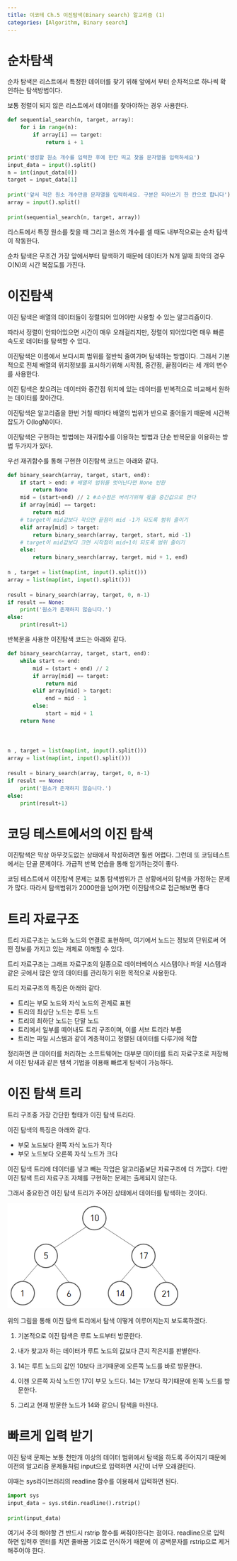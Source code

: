 ```yaml
---
title: 이코테 Ch.5 이진탐색(Binary search) 알고리즘 (1)
categories: [Algorithm, Binary search]
---
```


# 순차탐색

순차 탐색은 리스트에서 특정한 데이터를 찾기 위해 앞에서 부터 순차적으로 하나씩 확인하는 탐색방법이다.

보통 정렬이 되지 않은 리스트에서 데이터를 찾아야하는 경우 사용한다.

```python
def sequential_search(n, target, array):
	for i in range(n):
		if array[i] == target:
			return i + 1

print('생성할 원소 개수를 입력한 후에 한칸 띄고 찾을 문자열을 입력하세요')
input_data = input().split()
n = int(input_data[0])
target = input_data[1]

print('앞서 적은 원소 개수만큼 문자열을 입력하세요. 구분은 띄어쓰기 한 칸으로 합니다')
array = input().split()

print(sequential_search(n, target, array))
```

리스트에서 특정 원소를 찾을 때 그리고 원소의 개수를 셀 때도 내부적으로는 순차 탐색이 작동한다.

순차 탐색은 무조건 가장 앞에서부터 탐색하기 때문에 데이터가 N개 일때 최악의 경우 O(N)의 시간 복잡도를 가진다.

# 이진탐색

이진 탐색은 배열의 데이터들이 정렬되어 있어야만 사용할 수 있는 알고리즘이다.

따라서 정렬이 안되어있으면 시간이 매우 오래걸리지만, 정렬이 되어있다면 매우 빠른 속도로 데이터를 탐색할 수 있다.

이진탐색은 이름에서 보다시피 범위를 절반씩 줄여가며 탐색하는 방법이다. 그래서 기본적으로 전체 배열의 위치정보를 표시하기위해 시작점, 중간점, 끝점이라는 세 개의 변수를 사용한다.

이진 탐색은 찾으려는 데이터와 중간점 위치에 있는 데이터를 반복적으로 비교해서 원하는 데이터를 찾아간다.

이진탐색은 알고리즘을 한번 거칠 때마다 배열의 범위가 반으로 줄어들기 때문에 시간복잡도가 O(logN)이다.

이진탐색은 구현하는 방법에는 재귀함수를 이용하는 방법과 단순 반복문을 이용하는 방법 두가지가 있다.

우선 재귀함수를 통해 구현한 이진탐색 코드는 아래와 같다.

```python
def binary_search(array, target, start, end):
	if start > end: # 배열의 범위를 벗어난다면 None 반환
		return None
	mid = (start+end) // 2 #소수점은 버리기위해 몫을 중간값으로 한다
	if array[mid] == target:
		return mid
	# target이 mid값보다 작으면 끝점이 mid -1가 되도록 범위 줄이기
	elif array[mid] > target:
		return binary_search(array, target, start, mid -1)
	# target이 mid값보다 크면 시작점이 mid+1이 되도록 범위 줄이기
	else:
		return binary_search(array, target, mid + 1, end)

n , target = list(map(int, input().split()))
array = list(map(int, input().split()))

result = binary_search(array, target, 0, n-1)
if result == None:
	print('원소가 존재하지 않습니다.')
else:
	print(result+1)

```

반복문을 사용한 이진탐색 코드는 아래와 같다.

```python
def binary_search(array, target, start, end):
	while start <= end:
		mid = (start + end) // 2
		if array[mid] == target:
			return mid
		elif array[mid] > target:
			end = mid - 1
		else:
			start = mid + 1
	return None



n , target = list(map(int, input().split()))
array = list(map(int, input().split()))

result = binary_search(array, target, 0, n-1)
if result == None:
	print('원소가 존재하지 않습니다.')
else:
	print(result+1)

```

# 코딩 테스트에서의 이진 탐색

이진탐색은 막상 아무것도없는 상태에서 작성하려면 훨씬 어렵다. 그런데 또 코딩테스트에서는 단골 문제이다. 가급적 반복 연습을 통해 암기하는것이 좋다.

코딩 테스트에서 이진탐색 문제는 보통 탐색범위가 큰 상황에서의 탐색을 가정하는 문제가 많다. 따라서 탐색범위가 2000만을 넘어가면 이진탐색으로 접근해보면 좋다

# 트리 자료구조

트리 자료구조는 노드와 노드의 연결로 표현하며, 여기에서 노드는 정보의 단위로써 어떤 정보를 가지고 있는 개체로 이해할 수 있다.

트리 자료구조는 그래프 자료구조의 일종으로 데이터베이스 시스템이나 파일 시스템과 같은 곳에서 많은 양의 데이터를 관리하기 위한 목적으로 사용한다.

트리 자료구조의 특징은 아래와 같다.

- 트리는 부모 노드와 자식 노드의 관계로 표현
- 트리의 최상단 노드는 루트 노드
- 트리의 최하단 노드는 단말 노드
- 트리에서 일부를 떼어내도 트리 구조이며, 이를 서브 트리라 부름
- 트리는 파일 시스템과 같이 계층적이고 정렬된 데이터를 다루기에 적합

정리하면 큰 데이터를 처리하는 소프트웨어는 대부분 데이터를 트리 자료구조로 저장해서 이진 탐새과 같은 탬색 기법을 이용해 빠르게 탐색이 가능하다.

# 이진 탐색 트리

트리 구조중 가장 간단한 형태가 이진 탐색 트리다.

이진 탐색의 특징은 아래와 같다.

- 부모 노드보다 왼쪽 자식 노드가 작다
- 부모 노드보다 오른쪽 자식 노드가 크다

이진 탐색 트리에 데이터를 넣고 빼는 작업은 알고리즘보단 자료구조에 더 가깝다. 다만 이진 탐색 트리 자료구조 자체를 구현하는 문제는 출제되지 않는다.

그래서 중요한건 이진 탐색 트리가 주어진 상태에서 데이터를 탐색하는 것이다.

![bs1](/images/bs1.png)

위의 그림을 통해 이진 탐색 트리에서 탐색 이떻게 이루어지는지 보도록하겠다.

1. 기본적으로 이진 탐색은 루트 노드부터 방문한다.

1. 내가 찾고자 하는 데이터가 루트 노드의 값보다 큰지 작은지를 판별한다.

1. 14는 루트 노드의 값인 10보다 크기때문에 오른쪽 노드를 바로 방문한다.

1. 이젠 오른쪽 자식 노드인 17이 부모 노드다. 14는 17보다 작기때문에 왼쪽 노드를 방문한다.

1. 그리고 현재 방문한 노드가 14와 같으니 탐색을 마친다.

# 빠르게 입력 받기

이진 탐색 문제는 보통 천만개 이상의 데이터 범위에서 탐색을 하도록 주어지기 때문에 이전의 알고리즘 문제들처럼 input으로 입력하면 시간이 너무 오래걸린다.

이때는 sys라이브러리의 readline 함수를 이용해서 입력하면 된다.

```python
import sys
input_data = sys.stdin.readline().rstrip()

print(input_data)
```

여기서 주의 해야할 건 반드시 rstrip 함수를 써줘야한다는 점이다. readline으로 입력하면 입력후 엔터를 치면 줄바꿈 기호로 인식하기 때문에 이 공백문자를 rstrip으로 제거해주어야 한다.
